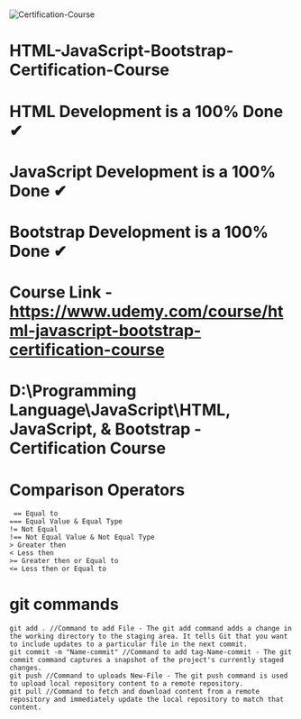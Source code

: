 #
![Certification-Course](https://user-images.githubusercontent.com/54465100/187091437-7d0cffc6-f239-49a6-a0b8-bde3a9725a5d.jpg)
#
# HTML-JavaScript-Bootstrap-Certification-Course
# HTML Development is a 100% Done ✔
# JavaScript Development is a 100% Done ✔
# Bootstrap Development is a 100% Done ✔

# Course Link - https://www.udemy.com/course/html-javascript-bootstrap-certification-course
# D:\Programming Language\JavaScript\HTML, JavaScript, & Bootstrap - Certification Course

# Comparison Operators
>
     == Equal to
    === Equal Value & Equal Type
    != Not Equal
    !== Not Equal Value & Not Equal Type
    > Greater then
    < Less then
    >= Greater then or Equal to
    <= Less then or Equal to
>
# git commands
>
    git add . //Command to add File - The git add command adds a change in the working directory to the staging area. It tells Git that you want to include updates to a particular file in the next commit.
    git commit -m "Name-commit" //Command to add tag-Name-commit - The git commit command captures a snapshot of the project's currently staged changes.
    git push //Command to uploads New-File - The git push command is used to upload local repository content to a remote repository.
    git pull //Command to fetch and download content from a remote repository and immediately update the local repository to match that content.
>